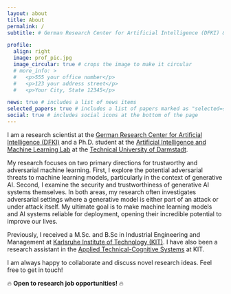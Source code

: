 ```yaml
---
layout: about
title: About
permalink: /
subtitle: # German Research Center for Artificial Intelligence (DFKI) & Technical University of Darmstadt

profile:
  align: right
  image: prof_pic.jpg
  image_circular: true # crops the image to make it circular
  # more_info: >
  #   <p>555 your office number</p>
  #   <p>123 your address street</p>
  #   <p>Your City, State 12345</p>

news: true # includes a list of news items
selected_papers: true # includes a list of papers marked as "selected={true}"
social: true # includes social icons at the bottom of the page
---  
```


I am a research scientist at the [German Research Center for Artificial Intelligence (DFKI)](https://www.dfki.de/en/web) and a Ph.D. student at the [Artificial Intelligence and Machine Learning Lab](https://www.ml.informatik.tu-darmstadt.de/) at the [Technical University of Darmstadt](https://www.tu-darmstadt.de/index.en.jsp). 

My research focuses on two primary directions for trustworthy and adversarial machine learning. First, I explore the potential adversarial threats to machine learning models, particularly in the context of generative AI. Second, I examine the security and trustworthiness of generative AI systems themselves. In both areas, my research often investigates adversarial settings where a generative model is either part of an attack or under attack itself. My ultimate goal is to make machine learning models and AI systems reliable for deployment, opening their incredible potential to improve our lives.

Previously, I received a M.Sc. and B.Sc in Industrial Engineering and Management at [Karlsruhe Institute of Technology (KIT)](https://www.kit.edu/english/). I have also been a research assistant in the [Applied Technical-Cognitive Systems](https://atks.aifb.kit.edu/english/index.php) at KIT.

I am always happy to collaborate and discuss novel research ideas. Feel free to get in touch!

:fire: **Open to research job opportunities!** :fire:
